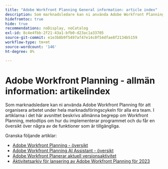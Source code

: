 ```yaml
---
title: "Adobe Workfront Planning General information: article index"
description: Som marknadsledare kan ni använda Adobe Workfront Planning för att organisera arbetet under hela marknadsföringscykeln för alla era team. I artiklarna i det här avsnittet beskrivs allmänna begrepp om Workfront Planning, metodtips om hur du implementerar programmet och du får en översikt över några av de funktioner som är tillgängliga.
hidefromtoc: true
hide: true
recommendations: noDisplay, noCatalog
exl-id: 8c4e4fbb-2f21-43a1-bfb0-d23ac1a33705
source-git-commit: e1e3b8b9f5497af47e14c0f54dfae8f2134b5159
workflow-type: tm+mt
source-wordcount: '146'
ht-degree: 0%

---
```


# Adobe Workfront Planning - allmän information: artikelindex

Som marknadsledare kan ni använda Adobe Workfront Planning för att organisera arbetet under hela marknadsföringscykeln för alla era team. I artiklarna i det här avsnittet beskrivs allmänna begrepp om Workfront Planning, metodtips om hur du implementerar programmet och du får en översikt över några av de funktioner som är tillgängliga.

Granska följande artiklar:

* [Adobe Workfront Planning - översikt](/help/quicksilver/planning/general/planning-overview.md)
* [Adobe Workfront Planning AI Assistant - översikt](/help/quicksilver/planning/general/planning-ai-assistant-overview.md)
* [Adobe Workfront Planerar aktuell versionsaktivitet](/help/quicksilver/planning/general/release-activity.md)
* [Aktivitetsarkiv för lansering av Adobe Workfront Planning för 2023](/help/quicksilver/planning/general/release-activity-archives-2023.md)

